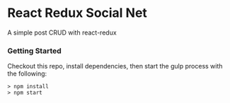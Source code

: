 # React Redux Social Net

A simple post CRUD with react-redux

### Getting Started
Checkout this repo, install dependencies, then start the gulp process with the following:

```
> npm install
> npm start
```
